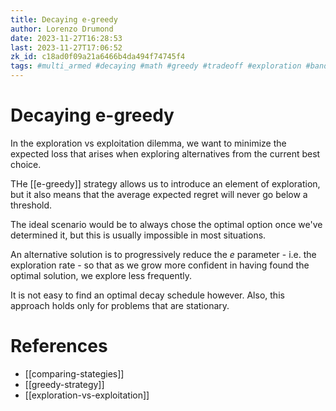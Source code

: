 ```yaml
---
title: Decaying e-greedy
author: Lorenzo Drumond
date: 2023-11-27T16:28:53
last: 2023-11-27T17:06:52
zk_id: c18ad0f09a21a6466b4da494f74745f4
tags: #multi_armed #decaying #math #greedy #tradeoff #exploration #bandits #exploitation #strategy #regret #statistics #medium
---
```



# Decaying e-greedy

In the exploration vs exploitation dilemma, we want to minimize the expected loss that arises when exploring alternatives from the current best choice.

THe [[e-greedy]] strategy allows us to introduce an element of exploration, but it also means that the average expected regret will never go below a threshold.

The ideal scenario would be to always chose the optimal option once we've determined it, but this is usually impossible in most situations.

An alternative solution is to progressively reduce the $e$ parameter - i.e. the exploration rate - so that as we grow more confident in having found the optimal solution, we explore less frequently.

It is not easy to find an optimal decay schedule however. Also, this approach holds only for problems that are stationary.

# References
- [[comparing-stategies]]
- [[greedy-strategy]]
- [[exploration-vs-exploitation]]
